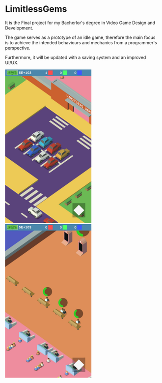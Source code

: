 # LimitlessGems

It is the Final project for my Bacherlor's degree in Video Game Design and Development.

The game serves as a prototype of an idle game, therefore the main focus is to achieve the intended behaviours and mechanics from a programmer's perspective.

Furthermore, it will be updated with a saving system and an improved UI/UX.

<img src="https://github.com/VizCo1/LimitlessGems/blob/main/image_002%20(1).jpg" width="281" height="500" /> <img src="https://github.com/VizCo1/LimitlessGems/blob/main/image_010.jpg" width="281" height="500" />
